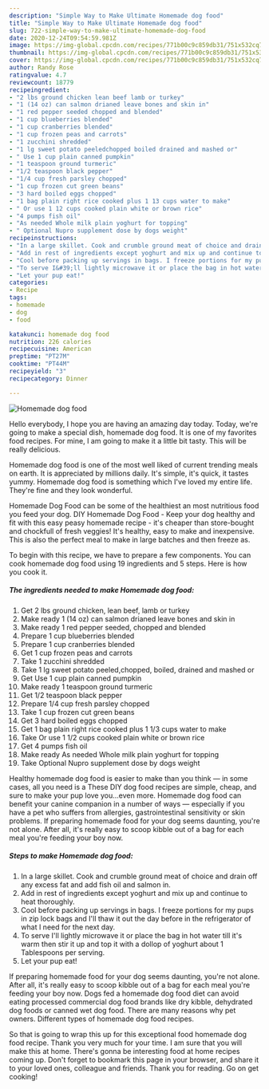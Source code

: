 ```yaml
---
description: "Simple Way to Make Ultimate Homemade dog food"
title: "Simple Way to Make Ultimate Homemade dog food"
slug: 722-simple-way-to-make-ultimate-homemade-dog-food
date: 2020-12-24T09:54:59.981Z
image: https://img-global.cpcdn.com/recipes/771b00c9c859db31/751x532cq70/homemade-dog-food-recipe-main-photo.jpg
thumbnail: https://img-global.cpcdn.com/recipes/771b00c9c859db31/751x532cq70/homemade-dog-food-recipe-main-photo.jpg
cover: https://img-global.cpcdn.com/recipes/771b00c9c859db31/751x532cq70/homemade-dog-food-recipe-main-photo.jpg
author: Randy Rose
ratingvalue: 4.7
reviewcount: 18779
recipeingredient:
- "2 lbs ground chicken lean beef lamb or turkey"
- "1 (14 oz) can salmon drianed leave bones and skin in"
- "1 red pepper seeded chopped and blended"
- "1 cup blueberries blended"
- "1 cup cranberries blended"
- "1 cup frozen peas and carrots"
- "1 zucchini shredded"
- "1 lg sweet potato peeledchopped boiled drained and mashed or"
- " Use 1 cup plain canned pumpkin"
- "1 teaspoon ground turmeric"
- "1/2 teaspoon black pepper"
- "1/4 cup fresh parsley chopped"
- "1 cup frozen cut green beans"
- "3 hard boiled eggs chopped"
- "1 bag plain right rice cooked plus 1 13 cups water to make"
- " Or use 1 12 cups cooked plain white or brown rice"
- "4 pumps fish oil"
- "As needed Whole milk plain yoghurt for topping"
- " Optional Nupro supplement dose by dogs weight"
recipeinstructions:
- "In a large skillet. Cook and crumble ground meat of choice and drain off any excess fat and add fish oil and salmon in."
- "Add in rest of ingredients except yoghurt and mix up and continue to heat thoroughly."
- "Cool before packing up servings in bags. I freeze portions for my pups in zip lock bags and I&#39;ll thaw it out the day before in the refrigerator of what I need for the next day."
- "To serve I&#39;ll lightly microwave it or place the bag in hot water till it&#39;s warm then stir it up and top it with a dollop of yoghurt about 1 Tablespoons per serving."
- "Let your pup eat!"
categories:
- Recipe
tags:
- homemade
- dog
- food

katakunci: homemade dog food 
nutrition: 226 calories
recipecuisine: American
preptime: "PT27M"
cooktime: "PT44M"
recipeyield: "3"
recipecategory: Dinner

---
```



![Homemade dog food](https://img-global.cpcdn.com/recipes/771b00c9c859db31/751x532cq70/homemade-dog-food-recipe-main-photo.jpg)

Hello everybody, I hope you are having an amazing day today. Today, we're going to make a special dish, homemade dog food. It is one of my favorites food recipes. For mine, I am going to make it a little bit tasty. This will be really delicious.

Homemade dog food is one of the most well liked of current trending meals on earth. It is appreciated by millions daily. It's simple, it's quick, it tastes yummy. Homemade dog food is something which I've loved my entire life. They're fine and they look wonderful.

Homemade Dog Food can be some of the healthiest an most nutritious food you feed your dog. DIY Homemade Dog Food - Keep your dog healthy and fit with this easy peasy homemade recipe - it&#39;s cheaper than store-bought and chockfull of fresh veggies! It&#39;s healthy, easy to make and inexpensive. This is also the perfect meal to make in large batches and then freeze as.


To begin with this recipe, we have to prepare a few components. You can cook homemade dog food using 19 ingredients and 5 steps. Here is how you cook it.

<!--inarticleads1-->

##### The ingredients needed to make Homemade dog food:

1. Get 2 lbs ground chicken, lean beef, lamb or turkey
1. Make ready 1 (14 oz) can salmon drianed leave bones and skin in
1. Make ready 1 red pepper seeded, chopped and blended
1. Prepare 1 cup blueberries blended
1. Prepare 1 cup cranberries blended
1. Get 1 cup frozen peas and carrots
1. Take 1 zucchini shredded
1. Take 1 lg sweet potato peeled,chopped, boiled, drained and mashed or
1. Get  Use 1 cup plain canned pumpkin
1. Make ready 1 teaspoon ground turmeric
1. Get 1/2 teaspoon black pepper
1. Prepare 1/4 cup fresh parsley chopped
1. Take 1 cup frozen cut green beans
1. Get 3 hard boiled eggs chopped
1. Get 1 bag plain right rice cooked plus 1 1/3 cups water to make
1. Take  Or use 1 1/2 cups cooked plain white or brown rice
1. Get 4 pumps fish oil
1. Make ready As needed Whole milk plain yoghurt for topping
1. Take  Optional Nupro supplement dose by dogs weight


Healthy homemade dog food is easier to make than you think — in some cases, all you need is a These DIY dog food recipes are simple, cheap, and sure to make your pup love you…even more. Homemade dog food can benefit your canine companion in a number of ways — especially if you have a pet who suffers from allergies, gastrointestinal sensitivity or skin problems. If preparing homemade food for your dog seems daunting, you&#39;re not alone. After all, it&#39;s really easy to scoop kibble out of a bag for each meal you&#39;re feeding your boy now. 

<!--inarticleads2-->

##### Steps to make Homemade dog food:

1. In a large skillet. Cook and crumble ground meat of choice and drain off any excess fat and add fish oil and salmon in.
1. Add in rest of ingredients except yoghurt and mix up and continue to heat thoroughly.
1. Cool before packing up servings in bags. I freeze portions for my pups in zip lock bags and I&#39;ll thaw it out the day before in the refrigerator of what I need for the next day.
1. To serve I&#39;ll lightly microwave it or place the bag in hot water till it&#39;s warm then stir it up and top it with a dollop of yoghurt about 1 Tablespoons per serving.
1. Let your pup eat!


If preparing homemade food for your dog seems daunting, you&#39;re not alone. After all, it&#39;s really easy to scoop kibble out of a bag for each meal you&#39;re feeding your boy now. Dogs fed a homemade dog food diet can avoid eating processed commercial dog food brands like dry kibble, dehydrated dog foods or canned wet dog food. There are many reasons why pet owners. Different types of homemade dog food recipes. 

So that is going to wrap this up for this exceptional food homemade dog food recipe. Thank you very much for your time. I am sure that you will make this at home. There's gonna be interesting food at home recipes coming up. Don't forget to bookmark this page in your browser, and share it to your loved ones, colleague and friends. Thank you for reading. Go on get cooking!

